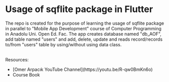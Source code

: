 # Usage of sqflite package in Flutter
<p>The repo is created for the purpose of learning the usage of sqflite package in parallel to "Mobile App Development" course of Computer Programming in Anadolu Uni. Open Ed. Fac. 
The app creates database named "db_AOF", add table named "users" and add, delete, update and reads record/records to/from "users" table by using/without using data class. </p> <br> Resources:<br>
<ul>
   <li>[Omer Arpacık YouTube Channel](https://youtu.be/R-qw0BmKn6o)</li>
   <li>Course Book</li>
</ul>
 
   
